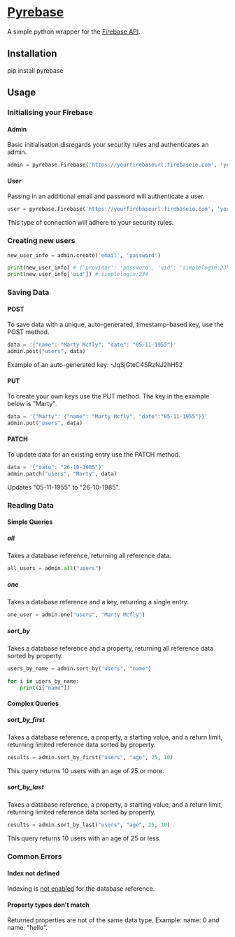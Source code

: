 # [Pyrebase](https://pypi.python.org/pypi/Pyrebase)

A simple python wrapper for the [Firebase API](https://www.firebase.com/docs/rest/guide/).

## Installation

pip install pyrebase

## Usage

### Initialising your Firebase

#### Admin

Basic initialisation disregards your security rules and authenticates an admin.

```python
admin = pyrebase.Firebase('https://yourfirebaseurl.firebaseio.com', 'yourfirebasesecret')
```

#### User

Passing in an additional email and password will authenticate a user.

```python
user = pyrebase.Firebase('https://yourfirebaseurl.firebaseio.com', 'yourfirebasesecret', 'email', 'password')
```

This type of connection will adhere to your security rules.

### Creating new users

```python
new_user_info = admin.create('email', 'password')

print(new_user_info) # {'provider': 'password', 'uid': 'simplelogin:235', 'md5_hash': '154af90cb804d4d8b122082379243...
print(new_user_info['uid']) # simplelogin:234
```

### Saving Data

#### POST

To save data with a unique, auto-generated, timestamp-based key, use the POST method.

```python
data = '{"name": "Marty Mcfly", "date": "05-11-1955"}'
admin.post("users", data)
```

Example of an auto-generated key: -JqSjGteC4SRzNJ2hH52

#### PUT

To create your own keys use the PUT method. The key in the example below is "Marty".

```python
data = '{"Marty": {"name": "Marty Mcfly", "date":"05-11-1955"}}'
admin.put("users", data)
```

#### PATCH

To update data for an existing entry use the PATCH method.

```python
data = '{"date": "26-10-1985"}'
admin.patch("users", "Marty", data)
```
Updates "05-11-1955" to "26-10-1985".

### Reading Data

#### Simple Queries

##### all

Takes a database reference, returning all reference data.

```python
all_users = admin.all("users")
```

##### one

Takes a database reference and a key, returning a single entry.

```python
one_user = admin.one("users", "Marty Mcfly")
```

##### sort_by

Takes a database reference and a property, returning all reference data sorted by property.

```python
users_by_name = admin.sort_by("users", "name")

for i in users_by_name:
    print(i["name"])
```

#### Complex Queries

##### sort_by_first

Takes a database reference, a property, a starting value, and a return limit,
returning limited reference data sorted by property.

```python
results = admin.sort_by_first("users", "age", 25, 10)
```

This query returns 10 users with an age of 25 or more.

##### sort_by_last

Takes a database reference, a property, a starting value, and a return limit,
returning limited reference data sorted by property.


```python
results = admin.sort_by_last("users", "age", 25, 10)
```

This query returns 10 users with an age of 25 or less.


### Common Errors

#### Index not defined

Indexing is [not enabled](https://www.firebase.com/docs/security/guide/indexing-data.html) for the database reference.

#### Property types don't match

Returned properties are not of the same data type.
Example: name: 0 and name: "hello".